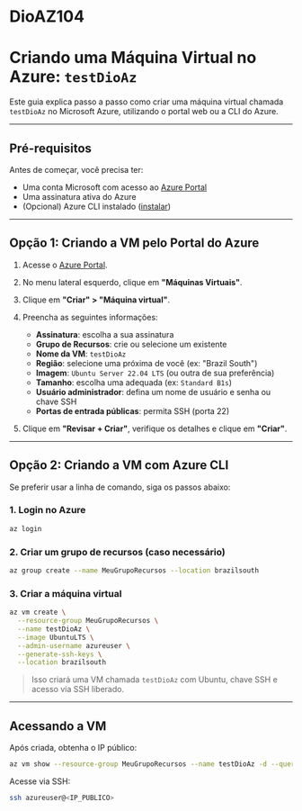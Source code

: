 # DioAZ104

# Criando uma Máquina Virtual no Azure: `testDioAz`

Este guia explica passo a passo como criar uma máquina virtual chamada `testDioAz` no Microsoft Azure, utilizando o portal web ou a CLI do Azure.

---

## Pré-requisitos

Antes de começar, você precisa ter:

- Uma conta Microsoft com acesso ao [Azure Portal](https://portal.azure.com)
- Uma assinatura ativa do Azure
- (Opcional) Azure CLI instalado ([instalar](https://learn.microsoft.com/pt-br/cli/azure/install-azure-cli))

---

## Opção 1: Criando a VM pelo Portal do Azure

1. Acesse o [Azure Portal](https://portal.azure.com).
2. No menu lateral esquerdo, clique em **"Máquinas Virtuais"**.
3. Clique em **"Criar" > "Máquina virtual"**.
4. Preencha as seguintes informações:

   - **Assinatura**: escolha a sua assinatura
   - **Grupo de Recursos**: crie ou selecione um existente
   - **Nome da VM**: `testDioAz`
   - **Região**: selecione uma próxima de você (ex: "Brazil South")
   - **Imagem**: `Ubuntu Server 22.04 LTS` (ou outra de sua preferência)
   - **Tamanho**: escolha uma adequada (ex: `Standard B1s`)
   - **Usuário administrador**: defina um nome de usuário e senha ou chave SSH
   - **Portas de entrada públicas**: permita SSH (porta 22)

5. Clique em **"Revisar + Criar"**, verifique os detalhes e clique em **"Criar"**.

---

## Opção 2: Criando a VM com Azure CLI

Se preferir usar a linha de comando, siga os passos abaixo:

### 1. Login no Azure

```bash
az login
```

### 2. Criar um grupo de recursos (caso necessário)

```bash
az group create --name MeuGrupoRecursos --location brazilsouth
```

### 3. Criar a máquina virtual

```bash
az vm create \
  --resource-group MeuGrupoRecursos \
  --name testDioAz \
  --image UbuntuLTS \
  --admin-username azureuser \
  --generate-ssh-keys \
  --location brazilsouth
```

> Isso criará uma VM chamada `testDioAz` com Ubuntu, chave SSH e acesso via SSH liberado.

---

## Acessando a VM

Após criada, obtenha o IP público:

```bash
az vm show --resource-group MeuGrupoRecursos --name testDioAz -d --query publicIps -o tsv
```

Acesse via SSH:

```bash
ssh azureuser@<IP_PUBLICO>
```
